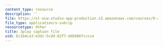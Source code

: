 ```yaml
---
content_type: resource
description: ''
file: https://ol-ocw-studio-app-production.s3.amazonaws.com/courses/9-40-introduction-to-neural-computation-spring-2018/6c1b4ca3e3dc5cdd82f7ddb986fcccce_dNHqd6nGr5o.vtt
file_type: application/x-subrip
resourcetype: Other
title: 3play caption file
uid: 6c1b4ca3-e3dc-5cdd-82f7-ddb986fcccce
---
```

